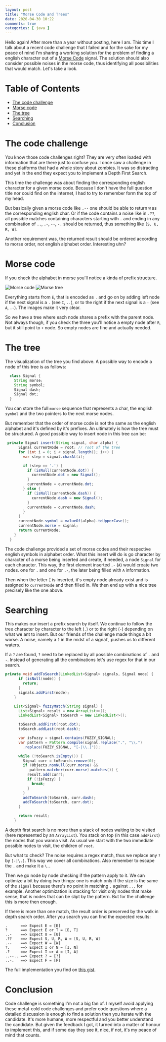 ```yaml
---
layout: post
title: "Morse Code and Trees"
date: 2020-04-30 10:22
comments: true
categories: [ java ]
---
```


Hello again! After more than a year without posting, here I am. This time I talk about a recent code challenge that I failed and for the sake for my peace of mind I'm sharing a working solution for the problem of finding a english character out of a [Morse Code](https://en.wikipedia.org/wiki/Morse_code) signal. The solution should also consider possible noises in the morse code, thus identifying all possibilities that would match. Let's take a look.

<!--more-->
# Table of Contents
   * [The code challenge](#the-code-challenge)
   * [Morse code](#morse-code)
   * [The tree](#the-tree)
   * [Searching](#searching)
   * [Conclusion](#conclusion)

# The code challenge

You know those code challenges right? They are very often loaded with information that are there just to confuse you. I once saw a challenge in these platforms that had a whole story about zombies. It was so distracting and yet in the end they expect you to implement a Depth First Search.

This time the challenge was about finding the corresponding english character for a given morse code. Because I don't have the full question title nor could find on the internet, I had to try to remember form the top of my head.

But basically given a morse code like `.--` one should be able to return `W` as the corresponding english char. Or if the code contains a noise like in `.??`, all possible matches containing characters starting with `.` and ending in any combination of `..`, `.-`, `--`, `-.` should be returned, thus something like `[S, U, R, W]`. 

Another requirement was, the returned result should be ordered according to morse order, not english alphabet order. Interesting uhn?

# Morse code

If you check the alphabet in morse you'll notice a kinda of prefix structure. 

![Morse code][morse] 
![Morse tree][morse-tree] 

Everything starts from `E`, that is encoded as `.` and go on by adding left node if the next signal is a `.` (see `I`, `..`), or to the right if the next signal is a `-` (see `A`, `.-`). The images make it very clear.

So we have a tree where each node shares a prefix with the parent node. Not always though, if you check the three you'll notice a empty node after `R`, but it still point to `+` node. So empty nodes are fine and actually needed.

# The tree

The visualization of the tree you find above. A possible way to encode a node of this tree is as follows:

```java
  class Signal {
    String morse;
    String symbol;
    Signal dash;
    Signal dot;
  }
```

You can store the full `morse` sequence that represents a char, the english `symbol` and the two pointers to the next morse nodes.

But remember that the order of morse code is not the same as the english alphabet and it's defined by it's prefixes. An ultimately is how the tree must be structured. A good possible way to insert node in this tree can be:

```java
 private Signal insert(String signal, char alpha) {
      Signal currentNode = root; // root of the tree
      for (int i = 0; i < signal.length(); i++) {
        var step = signal.charAt(i);

        if (step == '.') {
          if (isNull(currentNode.dot)) {
            currentNode.dot = new Signal();
          }
          currentNode = currentNode.dot;
        } else {
          if (isNull(currentNode.dash)) {
            currentNode.dash = new Signal();
          }
          currentNode = currentNode.dash;
        }
      }
      currentNode.symbol = valueOf(alpha).toUpperCase();
      currentNode.morse = signal;
      return currentNode;
    }
  }
```

The code challenge provided a set of morse codes and their respective english symbols in alphabet order. What this insert will do is go character by character of a morse being inserted and create, if needed, a node `Signal` for each character. This way, the first element inserted `.-` (`A`) would create two nodes. one for `.` and one for `.-`, the later being filled with `A` information. 

Then when the letter `E` is inserted, it's empty node already exist and is assigned to `currentNode` and then filled in. We then end up with a nice tree precisely like the one above.

# Searching

This makes our insert a prefix search by itself. We continue to follow the tree character by character to the left (`.`) or to the right (`-`) depending on what we ant to insert. But our friends of the challenge made things a bit worse. A noise, namely a `?` in the midst of a signal`, pushes us to different waters.

If a `?` are found, `?` need to be replaced by all possible combinations of `.` and `-`. Instead of generating all the combinations let's use regex for that in our search.

```java
private void addToSearch(LinkedList<Signal> signals, Signal node) {
      if (isNull(node)) {
        return;
      }
      signals.addFirst(node);
    }

    List<Signal> fuzzyMatch(String signal) {
      List<Signal> result = new ArrayList<>();
      LinkedList<Signal> toSearch = new LinkedList<>();

      toSearch.addFirst(root.dot);
      toSearch.addLast(root.dash);

      var isFuzzy = signal.contains(FUZZY_SIGNAL);
      var pattern = Pattern.compile(signal.replace(".", "\\.")
        .replace(FUZZY_SIGNAL, "[-|\\.]"));

      while (!toSearch.isEmpty()) {
        Signal curr = toSearch.remove(0);
        if (Objects.nonNull(curr.morse) && 
		   pattern.matcher(curr.morse).matches()) {
          result.add(curr);
          if (!isFuzzy) {
            break;
          }
        }
        addToSearch(toSearch, curr.dash);
        addToSearch(toSearch, curr.dot);
      }

      return result;
    }
```

A depth first search is no more than a stack of nodes waiting to be visited (here represented by an `ArrayList`). You stack on top (in this case `addFirst`) the nodes that you wanna visit. As usual we start with the two immediate possible nodes to visit, the children of `root`.

But what to check? The noise requires a regex match, thus we replace any `?` by `[-|\.]`. This way we cover all combinations. Also remember to escape the `.` and make it a `\.`.

Then we go node by node checking if the pattern apply to it. We can optimize a bit by doing two things: one is match only if the size is the same of the `signal` because there's no point in matching `.` against `...` for example. Another optimization is stacking for visit only nodes that make sense, that is nodes that can be slipt by the pattern. But for the challenge this is more then enough.

If there is more than one match, the result order is preserved by the walk in depth search order. After you search you can find the expected results:

```
.      ==> Expect E = [E]
?      ==> Expect E or T = [E, T]
..-    ==> Expect U = [U]
.??    ==> Expect S, U, R, W = [S, U, R, W]
.--    ==> Expect W = [W]
?.     ==> Expect I or N = [I, N]
.?     ==> Expect I or A = [I, A]
..--.. ==> Expect ? = [?]
..-.   ==> Expect F = [F]
```

The full implementation you find on [this gist](https://gist.github.com/paulosuzart/9bb8b4944fb01cdbdaaf72358c52ff1c).

# Conclusion

Code challenge is something I'm not a big fan of. I myself avoid applying these metal-cold code challenges and prefer code questions where a detailed discussion is enough to find a solution then you iterate with the candidate. It's more humane, more respectful and you better understand the candidate. But given the feedback I got, it turned into a matter of honour to implement this, and if some day they see it, nice, if not, it's my peace of mind that counts.


[morse]: https://upload.wikimedia.org/wikipedia/commons/thumb/b/b5/International_Morse_Code.svg/186px-International_Morse_Code.svg.png
[morse-tree]: https://upload.wikimedia.org/wikipedia/commons/thumb/1/19/Morse-code-tree.svg/320px-Morse-code-tree.svg.png